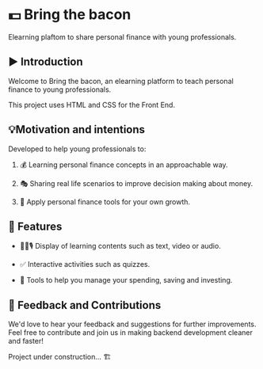 # 💵 Bring the bacon 
Elearning plaftom to share personal finance with young professionals.



## ▶️ Introduction

Welcome to Bring the bacon, an elearning platform to teach personal finance to young professionals.

This project uses HTML and CSS for the Front End.



## 💡Motivation and intentions

Developed to help young professionals to:

1. 💰 Learning personal finance concepts in an approachable way.

2. 🎭 Sharing real life scenarios to improve decision making about money.

3. 🥾 Apply personal finance tools for your own growth. 



## 🚀 Features

- 📃🎦🎙️ Display of learning contents such as text, video or audio.

- ✅ Interactive activities such as quizzes.

- 🔧 Tools to help you manage your spending, saving and investing.



## 🤝 Feedback and Contributions

We'd love to hear your feedback and suggestions for further improvements. Feel free to contribute and join us in making backend development cleaner and faster!



Project under construction... 🏗️

